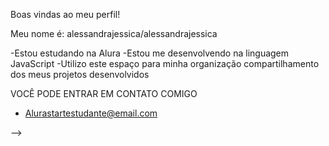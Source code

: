 Boas vindas ao meu perfil!


Meu nome é: alessandrajessica/alessandrajessica


-Estou estudando na Alura
-Estou me desenvolvendo na linguagem JavaScript
-Utilizo este espaço para minha organização  compartilhamento dos meus projetos desenvolvidos

VOCÊ PODE ENTRAR EM CONTATO COMIGO
- Alurastartestudante@email.com
  
-->
